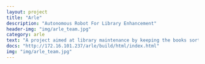 ```yaml
---
layout: project
title: "Arle"
description: "Autonomous Robot For Library Enhancement"
header-img: "img/arle_team.jpg"
category: arle
text: "A project aimed at library maintenance by keeping the books sorted and in proper location. This will be achieved by an autonomous robot which can pick and place books from various locations in the library and keep it in the correct shelf."
docs: "http://172.16.101.237/arle/build/html/index.html"
img: "img/arle_team.jpg"
---
```

